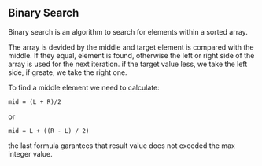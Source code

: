 Binary Search
---
Binary search is an algorithm to search for elements within a sorted array.

The array is devided by the middle and target element is compared with the middle.
If they equal, element is found, otherwise the left or right side of the array is used for the next iteration.
if the target value less, we take the left side, if greate, we take the right one.

To find a middle element we need to calculate:
```
mid = (L + R)/2
```

or

```
mid = L + ((R - L) / 2)
```
the last formula garantees that result value does not exeeded the max integer value.

